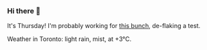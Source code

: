 ### Hi there :wave:

It's Thursday! I'm probably working for [this bunch](https://github.com/kohofinancial), de-flaking a test.

Weather in Toronto: light rain, mist, at +3°C.

